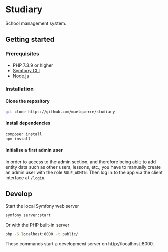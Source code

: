 # Studiary

School management system.

## Getting started

### Prerequisites

- PHP 7.3.9 or higher
- [Symfony CLI](https://symfony.com/download)
- [Node.js](https://nodejs.org/en/)

### Installation

#### Clone the repository

```sh
git clone https://github.com/maelquerre/studiary
```

#### Install dependencies

```sh
composer install
npm install
```

#### Initialise a first admin user

In order to access to the admin section, and therefore being able to add entity data such as other users, lessons, etc., you have to manually create an admin user with the role `ROLE_ADMIN`. Then log in to the app via the client interface at `/login`.

## Develop

Start the local Symfony web server
```sh
symfony server:start
```

Or with the PHP built-in server
```sh
php -S localhost:8000 -t public/
```

These commands start a development server on http://localhost:8000.
